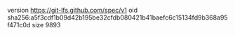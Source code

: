 version https://git-lfs.github.com/spec/v1
oid sha256:a5f3cdf1b09d42b195be32cfdb080421b41baefc6c15134fd9b368a95f471c0d
size 9893
